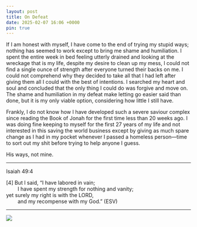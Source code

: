 ```yaml
---
layout: post
title: On Defeat
date: 2025-02-07 16:06 +0000
pin: true
---
```


If I am honest with myself, I have come to the end of trying my stupid ways; nothing has seemed to work except to bring me shame and humiliation. I spent the entire week in bed feeling utterly drained and looking at the wreckage that is my life, despite my desire to clean up my mess, I could not find a single ounce of strength after everyone turned their backs on me. I could not comprehend why they decided to take all that I had left after giving them all I could with the best of intentions. I searched my heart and soul and concluded that the only thing I could do was forgive and move on. The shame and humiliation in my defeat make letting go easier said than done, but it is my only viable option, considering how little I still have.

Frankly, I do not know how I have developed such a severe saviour complex since reading the Book of Jonah for the first time less than 20 weeks ago. I was doing fine keeping to myself for the first 27 years of my life and not interested in this saving the world business except by giving as much spare change as I had in my pocket whenever I passed a homeless person—time to sort out my shit before trying to help anyone I guess.

His ways, not mine.

---

Isaiah 49:4

[4] But I said, “I have labored in vain;<br>
&nbsp;&nbsp;&nbsp;&nbsp;&nbsp;&nbsp;&nbsp;&nbsp;I have spent my strength for nothing and vanity;<br>
yet surely my right is with the LORD,<br>
&nbsp;&nbsp;&nbsp;&nbsp;&nbsp;&nbsp;&nbsp;&nbsp;and my recompense with my God.” (ESV)<br>

---

![](/TiNECuqVi3yX4Y6U.jpeg)